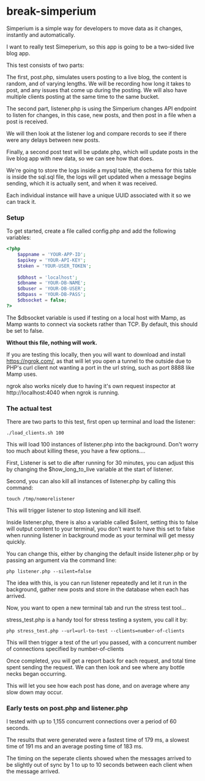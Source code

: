 break-simperium
==============

Simperium is a simple way for developers to move data as it changes, instantly and automatically. 

I want to really test Simeperium, so this app is going to be a two-sided live blog app.

This test consists of two parts:

The first, post.php, simulates users posting to a live blog, the content is random, and of varying lengths. We will be recording how long it takes to post, and any issues that come up during the posting. We will also have multiple clients posting at the same time to the same bucket.

The second part, listener.php is using the Simperium changes API endpoint to listen for changes, in this case, new posts, and then post in a file when a post is received.

We will then look at the listener log and compare records to see if there were any delays between new posts.

Finally, a second post test will be update.php, which will update posts in the live blog app with new data, so we can see how that does.

We're going to store the logs inside a mysql table, the schema for this table is inside the sql.sql file, the logs will get updated when a message begins sending, which it is actually sent, and when it was received.

Each individual instance will have a unique UUID associated with it so we can track it.

### Setup

To get started, create a file called config.php and add the following variables:

```php
<?php
	$appname = 'YOUR-APP-ID';
	$apikey = 'YOUR-API-KEY';
	$token = 'YOUR-USER_TOKEN';
	
	$dbhost = 'localhost';
	$dbname = 'YOUR-DB-NAME';
	$dbuser = 'YOUR-DB-USER';
	$dbpass = 'YOUR-DB-PASS';
	$dbsocket = false;
?>
```

The $dbsocket variable is used if testing on a local host with Mamp, as Mamp wants to connect via sockets rather than TCP. By default, this should be set to false.

**Without this file, nothing will work.**

If you are testing this locally, then you will want to download and install https://ngrok.com/, as that will let you open a tunnel to the outside due to PHP's curl client not wanting a port in the url string, such as port 8888 like Mamp uses.

ngrok also works nicely due to having it's own request inspector at http://localhost:4040 when ngrok is running.

### The actual test

There are two parts to this test, first open up terminal and load the listener:

	./load_clients.sh 100
	
This will load 100 instances of listener.php into the background. Don't worry too much about killing these, you have a few options....

First, Listener is set to die after running for 30 minutes, you can adjust this by changing the $how_long_to_live variable at the start of listener.

Second, you can also kill all instances of listener.php by calling this command:

	touch /tmp/nomorelistener
	
This will trigger listener to stop listening and kill itself.

Inside listener.php, there is also a variable called $silent, setting this to false will output content to your terminal, you don't want to have this set to false when running listener in background mode as your terminal will get messy quickly.

You can change this, either by changing the default inside listener.php or by passing an argument via the command line:

	php listener.php --silent=false

The idea with this, is you can run listener repeatedly and let it run in the background, gather new posts and store in the database when each has arrived.

Now, you want to open a new terminal tab and run the stress test tool...

stress_test.php is a handy tool for stress testing a system, you call it by:

	php stress_test.php --url=url-to-test --clients=number-of-clients
	
This will then trigger a test of the url you passed, with a concurrent number of connections specified by number-of-clients

Once completed, you will get a report back for each request, and total time spent sending the request. We can then look and see where any bottle necks began occurring.

This will let you see how each post has done, and on average where any slow down may occur.

### Early tests on post.php and listener.php

I tested with up to 1,155 concurrent connections over a period of 60 seconds.

The results that were generated were a fastest time of 179 ms, a slowest time of 191 ms and an average posting time of 183 ms.

The timing on the seperate clients showed when the messages arrived to be slightly out of sync by 1 to up to 10 seconds between each client when the message arrived.
